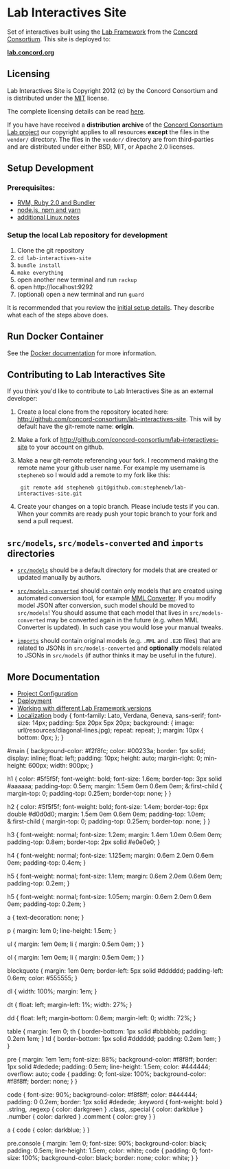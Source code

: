 # Lab Interactives Site

Set of interactives built using the [Lab Framework](http://lab-framework.concord.org) from the [Concord Consortium](http://www.concord.org). This site is deployed to:

**[lab.concord.org](http://lab.concord.org)**

## Licensing

Lab Interactives Site is Copyright 2012 (c) by the Concord Consortium and is distributed under
the [MIT](http://www.opensource.org/licenses/MIT) license.

The complete licensing details can be read [here](license.md).

If you have have received a **distribution archive** of the
[Concord Consortium Lab project](https://github.com/concord-consortium/lab)
our copyright applies to all resources **except** the files in the
`vendor/` directory. The files in the `vendor/` directory are from
third-parties and are distributed under either BSD, MIT, or Apache 2.0 licenses.

## Setup Development

### Prerequisites:

- [RVM, Ruby 2.0 and Bundler](developer-doc/setup-ruby.md)
- [node.js, npm and yarn](developer-doc/setup-node.md)
- [additional Linux notes](developer-doc/linux-notes.md)

### Setup the local Lab repository for development

1. Clone the git repository
2. `cd lab-interactives-site`
3. `bundle install`
4. `make everything`
5. open another new terminal and run `rackup`
6. open http://localhost:9292
7. (optional) open a new terminal and run `guard`

It is recommended that you review the [initial setup details](developer-doc/initial-setup-details.md).
They describe what each of the steps above does.

## Run Docker Container

See the [Docker documentation](developer-doc/docker.md) for more information.

## Contributing to Lab Interactives Site

If you think you'd like to contribute to Lab Interactives Site as an external developer:

1. Create a local clone from the repository located here: http://github.com/concord-consortium/lab-interactives-site.
   This will by default have the git-remote name: **origin**.

2. Make a fork of http://github.com/concord-consortium/lab-interactives-site to your account on github.

3. Make a new git-remote referencing your fork. I recommend making the remote name your github user name.
   For example my username is `stepheneb` so I would add a remote to my fork like this:

        git remote add stepheneb git@github.com:stepheneb/lab-interactives-site.git

4. Create your changes on a topic branch. Please include tests if you can. When your commits are ready
   push your topic branch to your fork and send a pull request.

## `src/models`, `src/models-converted` and `imports` directories

* [`src/models`](https://github.com/concord-consortium/lab-interactives-site/tree/master/src/models) should be a default directory for models that are created or updated manually by authors.

* [`src/models-converted`](https://github.com/concord-consortium/lab-interactives-site/tree/master/src/models-converted) should contain only models that are created using automated conversion tool, for example [MML Converter](http://lab-framework.concord.org/mml-converter.html).
  If you modify model JSON after conversion, such model should be moved to `src/models`! You should assume that each model that lives in `src/models-converted` may be
  converted again in the future (e.g. when MML Converter is updated). In such case you would lose your manual tweaks.

* [`imports`](https://github.com/concord-consortium/lab-interactives-site/tree/master/imports) should contain original models (e.g. `.MML` and `.E2D` files) that are related to JSONs in `src/models-converted`
  and **optionally** models related to JSONs in `src/models` (if author thinks it may be useful in the future).


## More Documentation

- [Project Configuration](developer-doc/configuration.md)
- [Deployment](developer-doc/deployment.md)
- [Working with different Lab Framework versions](developer-doc/lab-framework-versions.md)
- [Localization](developer-doc/localization.md)
body {
  font-family: Lato, Verdana, Geneva, sans-serif;
  font-size: 14px;
  padding: 5px 20px 5px 20px;
  background: {
    image: url(resources/diagonal-lines.jpg);
    repeat: repeat; };
  margin: 10px {
    bottom: 0px; }; }

#main {
  background-color: #f2f8fc;
  color: #00233a;
  border: 1px solid;
  display: inline;
  float: left;
  padding: 10px;
  height: auto;
  margin-right: 0;
  min-height: 600px;
  width: 900px; }

h1 {
  color: #5f5f5f;
  font-weight: bold;
  font-size: 1.6em;
  border-top: 3px solid #aaaaaa;
  padding-top: 0.5em;
  margin: 1.5em 0em 0.6em 0em;
  &:first-child {
    margin-top: 0;
    padding-top: 0.25em;
    border-top: none; } }

h2 {
  color: #5f5f5f;
  font-weight: bold;
  font-size: 1.4em;
  border-top: 6px double #d0d0d0;
  margin: 1.5em 0em 0.6em 0em;
  padding-top: 1.0em;
  &:first-child {
    margin-top: 0;
    padding-top: 0.25em;
    border-top: none; } }

h3 {
  font-weight: normal;
  font-size: 1.2em;
  margin: 1.4em 1.0em 0.6em 0em;
  padding-top: 0.8em;
  border-top: 2px solid #e0e0e0; }

h4 {
  font-weight: normal;
  font-size: 1.125em;
  margin: 0.6em 2.0em 0.6em 0em;
  padding-top: 0.4em; }

h5 {
  font-weight: normal;
  font-size: 1.1em;
  margin: 0.6em 2.0em 0.6em 0em;
  padding-top: 0.2em; }

h5 {
  font-weight: normal;
  font-size: 1.05em;
  margin: 0.6em 2.0em 0.6em 0em;
  padding-top: 0.2em; }

a {
  text-decoration: none; }

p {
  margin: 1em 0;
  line-height: 1.5em; }

ul {
  margin: 1em 0em;
  li {
    margin: 0.5em 0em; } }

ol {
  margin: 1em 0em;
  li {
    margin: 0.5em 0em; } }

blockquote {
  margin: 1em 0em;
  border-left: 5px solid #dddddd;
  padding-left: 0.6em;
  color: #555555; }

dl {
  width: 100%;
  margin: 1em; }

dt {
  float: left;
  margin-left: 1%;
  width: 27%; }

dd {
  float: left;
  margin-bottom: 0.6em;
  margin-left: 0;
  width: 72%; }

table {
  margin: 1em 0;
  th {
    border-bottom: 1px solid #bbbbbb;
    padding: 0.2em 1em; }
  td {
    border-bottom: 1px solid #dddddd;
    padding: 0.2em 1em; } }

pre {
  margin: 1em 1em;
  font-size: 88%;
  background-color: #f8f8ff;
  border: 1px solid #dedede;
  padding: 0.5em;
  line-height: 1.5em;
  color: #444444;
  overflow: auto;
  code {
    padding: 0;
    font-size: 100%;
    background-color: #f8f8ff;
    border: none; } }

code {
  font-size: 90%;
  background-color: #f8f8ff;
  color: #444444;
  padding: 0 0.2em;
  border: 1px solid #dedede;
  .keyword { font-weight: bold }
  .string, .regexp  { color: darkgreen }
  .class,  .special { color: darkblue }
  .number           { color: darkred }
  .comment          { color: grey } }

a { code { color: darkblue; } }

pre.console {
  margin: 1em 0;
  font-size: 90%;
  background-color: black;
  padding: 0.5em;
  line-height: 1.5em;
  color: white;
  code {
    padding: 0;
    font-size: 100%;
    background-color: black;
    border: none;
    color: white; } }
